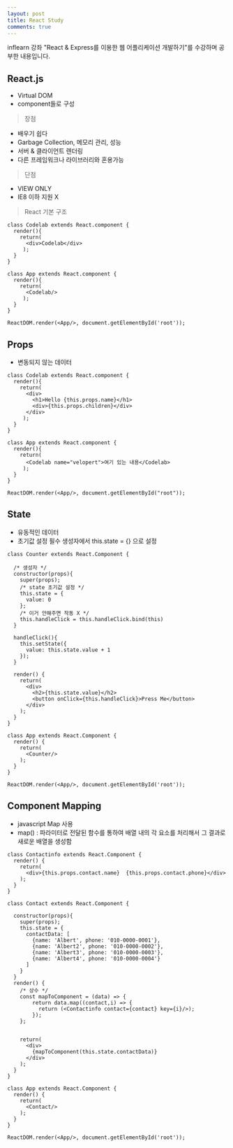 ```yaml
---
layout: post
title: React Study
comments: true
---
```

inflearn 강좌 "React & Express를 이용한 웹 어플리케이션 개발하기"를 수강하며 공부한 내용입니다.

## React.js
- Virtual DOM
- component들로 구성

> 장점

- 배우기 쉽다
- Garbage Collection, 메모리 관리, 성능
- 서버 & 클라이언트 렌더링
- 다른 프레임워크나 라이브러리와 혼용가능

> 단점

- VIEW ONLY
- IE8 이하 지원 X

> React 기본 구조

```
class Codelab extends React.component {
  render(){
    return(
      <div>Codelab</div>
     );
  }
}

class App extends React.component {
  render(){
    return(
      <Codelab/>
     );
  }
}

ReactDOM.render(<App/>, document.getElementById('root'));
```

## Props
- 변동되지 않는 데이터

```
class Codelab extends React.component {
  render(){
    return(
      <div>
        <h1>Hello {this.props.name}</h1>
        <div>{this.props.children}</div>
      </div>
     );
  }
}

class App extends React.component {
  render(){
    return(
      <Codelab name="velopert">여기 있는 내용</Codelab>
     );
  }
}

ReactDOM.render(<App/>, document.getElementById("root"));
```

## State
- 유동적인 데이터
- 초기값 설정 필수 생성자에서 this.state = {} 으로 설정

```
class Counter extends React.Component {
  
  /* 생성자 */
  constructor(props){
    super(props);
    /* state 초기값 설정 */
    this.state = {
      value: 0
    };
    /* 이거 안해주면 작동 X */
    this.handleClick = this.handleClick.bind(this)
  }
  
  handleClick(){
    this.setState({
      value: this.state.value + 1
    });
  }
  
  render() {
    return(
      <div>
        <h2>{this.state.value}</h2>
        <button onClick={this.handleClick}>Press Me</button>
      </div>
    );
  }
}

class App extends React.Component {
  render() {
    return(
      <Counter/>
    );
  }
}

ReactDOM.render(<App/>, document.getElementById('root'));
```

## Component Mapping
- javascript Map 사용
- map() : 파라미터로 전달된 함수를 통하여 배열 내의 각 요소를 처리해서 그 결과로 새로운 배열을 생성함

```
class Contactinfo extends React.Component {
  render() {
    return(
      <div>{this.props.contact.name}  {this.props.contact.phone}</div>
    );
  }
}

class Contact extends React.Component {
  
  constructor(props){
    super(props);
    this.state = {
      contactData: [
        {name: 'Albert', phone: '010-0000-0001'},
        {name: 'Albert2', phone: '010-0000-0002'},
        {name: 'Albert3', phone: '010-0000-0003'},
        {name: 'Albert4', phone: '010-0000-0004'}
      ]
    }
  }
  render() {
    /* 상수 */
    const mapToComponent = (data) => {
        return data.map((contact,i) => {
          return (<Contactinfo contact={contact} key={i}/>);
        });
    };
    
    
    return(
      <div>
        {mapToComponent(this.state.contactData)}
      </div>
    );
  }
}

class App extends React.Component {
  render() {
    return(
      <Contact/>
    );
  }
}

ReactDOM.render(<App/>, document.getElementById('root'));
```